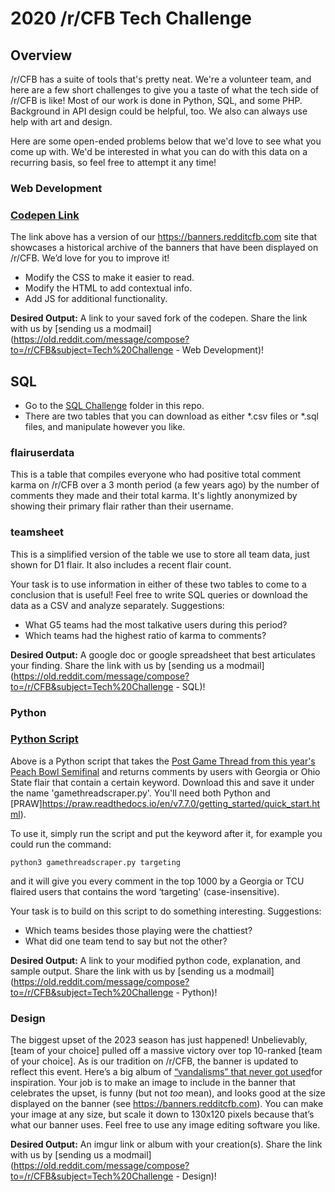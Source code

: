 # 2020 /r/CFB Tech Challenge

## Overview

/r/CFB has a suite of tools that's pretty neat. We're a volunteer team, and here are a few short challenges to give you a taste of what the tech side of /r/CFB is like! Most of our work is done in Python, SQL, and some PHP. Background in API design could be helpful, too. We also can always use help with art and design.

Here are some open-ended problems below that we'd love to see what you come up with. We'd be interested in what you can do with this data on a recurring basis, so feel free to attempt it any time!

### Web Development

### [Codepen Link](https://codepen.io/backonydraco/pen/XWPMagR)

The link above has a version of our https://banners.redditcfb.com site that showcases a historical archive of the banners that have been displayed on /r/CFB. We’d love for you to improve it!

* Modify the CSS to make it easier to read.
* Modify the HTML to add contextual info.
* Add JS for additional functionality.

**Desired Output:** A link to your saved fork of the codepen. Share the link with us by [sending us a modmail](https://old.reddit.com/message/compose?to=/r/CFB&subject=Tech%20Challenge - Web Development)!

## SQL

* Go to the [SQL Challenge](https://github.com/redditCFB/-r-CFB-Tech-Challenge/tree/main/SQL%20Challenge) folder in this repo.
* There are two tables that you can download as either *.csv files or *.sql files, and manipulate however you like.

### flairuserdata

This is a table that compiles everyone who had positive total comment karma on /r/CFB over a 3 month period (a few years ago) by the number of comments they made and their total karma. It's lightly anonymized by showing their primary flair rather than their username.

### teamsheet

This is a simplified version of the table we use to store all team data, just shown for D1 flair. It also includes a recent flair count.

Your task is to use information in either of these two tables to come to a conclusion that is useful! Feel free to write SQL queries or download the data as a CSV and analyze separately. Suggestions:

* What G5 teams had the most talkative users during this period?
* Which teams had the highest ratio of karma to comments?

**Desired Output:** A google doc or google spreadsheet that best articulates your finding. Share the link with us by [sending us a modmail](https://old.reddit.com/message/compose?to=/r/CFB&subject=Tech%20Challenge - SQL)!

### Python

### [Python Script](https://github.com/redditCFB/-r-CFB-Tech-Challenge/blob/main/gamethreadscraper.py)

Above is a Python script that takes the [Post Game Thread from this year's Peach Bowl Semifinal](https://old.reddit.com/r/CFB/comments/100cbyw/postgame_thread_georgia_defeats_ohio_state_4241/) and returns comments by users with Georgia or Ohio State flair that contain a certain keyword. Download this and save it under the name 'gamethreadscraper.py'. You'll need both Python and [PRAW]https://praw.readthedocs.io/en/v7.7.0/getting_started/quick_start.html).

To use it, simply run the script and put the keyword after it, for example you could run the command:

`python3 gamethreadscraper.py targeting`

and it will give you every comment in the top 1000 by a Georgia or TCU flaired users that contains the word ‘targeting' (case-insensitive). 

Your task is to build on this script to do something interesting. Suggestions:

* Which teams besides those playing were the chattiest?
* What did one team tend to say but not the other?

**Desired Output:** A link to your modified python code, explanation, and sample output. Share the link with us by [sending us a modmail](https://old.reddit.com/message/compose?to=/r/CFB&subject=Tech%20Challenge - Python)!

### Design

The biggest upset of the 2023 season has just happened! Unbelievably, [team of your choice] pulled off a massive victory over top 10-ranked [team of your choice]. As is our tradition on /r/CFB, the banner is updated to reflect this event. Here’s a big album of [“vandalisms” that never got used](https://imgur.com/a/q9oEUcu)​​ for inspiration. Your job is to make an image to include in the banner that celebrates the upset, is funny (but not *too* mean), and looks good at the size displayed on the banner (see https://banners.redditcfb.com). You can make your image at any size, but scale it down to 130x120 pixels because that’s what our banner uses.  Feel free to use any image editing software you like.

**Desired Output:** An imgur link or album with your creation(s). Share the link with us by [sending us a modmail](https://old.reddit.com/message/compose?to=/r/CFB&subject=Tech%20Challenge - Design)!
